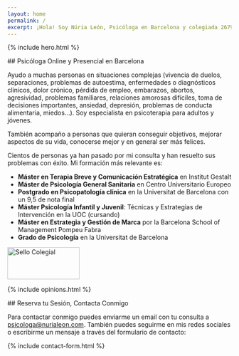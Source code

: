 ```yaml
---
layout: home
permalink: /
excerpt: ¡Hola! Soy Núria León, Psicóloga en Barcelona y colegiada 26792. Hago sesiones Presenciales 70€ y Online 60€ en Español y Catalán.
---
```


{% include hero.html %}

<div class="section" markdown="1">
## Psicóloga Online y Presencial en Barcelona

Ayudo a muchas personas en situaciones complejas (vivencia de duelos, separaciones, problemas de autoestima, enfermedades o diagnósticos clínicos, dolor crónico, pérdida de empleo, embarazos, abortos, agresividad, problemas familiares, relaciones amorosas difíciles, toma de decisiones importantes, ansiedad, depresión, problemas de conducta alimentaria, miedos…). Soy especialista en psicoterapia para adultos y jóvenes.

También acompaño a personas que quieran conseguir objetivos, mejorar aspectos de su vida, conocerse mejor y en general ser más felices.

Cientos de personas ya han pasado por mi consulta y han resuelto sus problemas con éxito. Mi formación más relevante es:

- **Máster en Terapia Breve y Comunicación Estratégica** en Institut Gestalt
- **Máster de Psicología General Sanitaria** en Centro Universitario Europeo 
- **Postgrado en Psicopatología clínica** en la Universitat de Barcelona con un 9,5 de nota final
- **Máster Psicología Infantil y Juvenil**: Técnicas y Estrategias de Intervención en la UOC (cursando)
- **Máster en Estrategia y Gestión de Marca** por la Barcelona School of Management Pompeu Fabra
- **Grado de Psicología** en la Universitat de Barcelona

<img class="sello-colegial" src="{{site.baseurl}}/images/sello_colegial.webp" alt="Sello Colegial" width="162" height="72" data-action="zoom" />
</div>

<div class="columns-2">

{% include opinions.html %}

<div class="contact" markdown="1">
## Reserva tu Sesión, Contacta Conmigo

Para contactar conmigo puedes enviarme un email con tu consulta a [psicologa@nurialeon.com](javascript:openEmail()).
También puedes seguirme en mis redes sociales o escribirme un mensaje a través del formulario de contacto:

{% include contact-form.html %}
</div>
</div>
